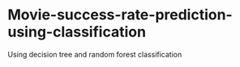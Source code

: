 # Movie-success-rate-prediction-using-classification
Using decision tree and random forest classification
